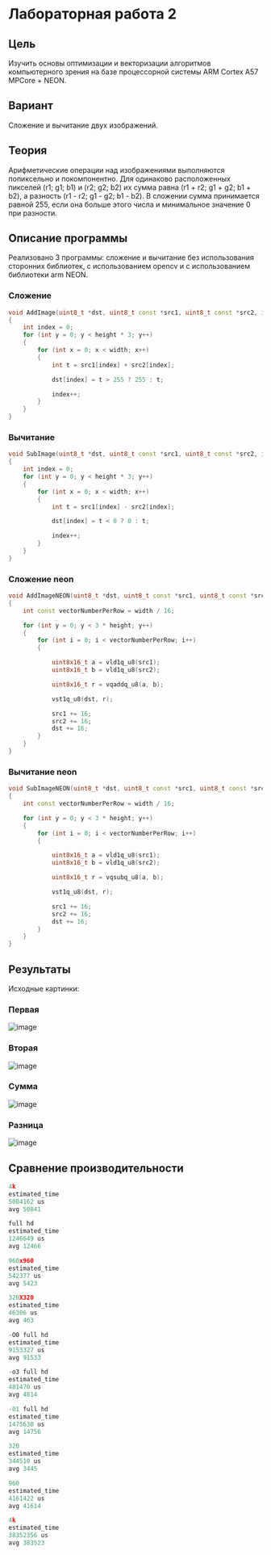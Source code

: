 # Лабораторная работа 2

## Цель
Изучить основы оптимизации и векторизации алгоритмов компьютерного
зрения на базе процессорной системы ARM Cortex A57 MPCore + NEON. 

## Вариант
Сложение и вычитание двух изображений.

## Теория
Арифметические операции над изображениями выполняются попиксельно и покомпонентно. Для одинаково расположенных пикселей (r1; g1; b1) и (r2; g2; b2) их сумма равна (r1 + r2; g1 + g2; b1 + b2), а разность (r1 - r2; g1 - g2; b1 - b2).
В сложении сумма принимается равной 255, если она больше этого числа и минимальное значение 0 при разности.

## Описание программы
Реализовано 3 программы: сложение и вычитание без использования сторонних библиотек, с использованием opencv и с использованием библиотеки arm NEON.

### Сложение
```c++
void AddImage(uint8_t *dst, uint8_t const *src1, uint8_t const *src2, int width, int height)
{
    int index = 0;
    for (int y = 0; y < height * 3; y++)
    {
        for (int x = 0; x < width; x++)
        {
            int t = src1[index] + src2[index];

            dst[index] = t > 255 ? 255 : t;

            index++;
        }
    }
}
```

### Вычитание
```c++
void SubImage(uint8_t *dst, uint8_t const *src1, uint8_t const *src2, int width, int height)
{
    int index = 0;
    for (int y = 0; y < height * 3; y++)
    {
        for (int x = 0; x < width; x++)
        {
            int t = src1[index] - src2[index];

            dst[index] = t < 0 ? 0 : t;

            index++;
        }
    }
}
```

### Сложение neon
```c++
void AddImageNEON(uint8_t *dst, uint8_t const *src1, uint8_t const *src2, int width, int height)
{
    int const vectorNumberPerRow = width / 16;

    for (int y = 0; y < 3 * height; y++)
    {
        for (int i = 0; i < vectorNumberPerRow; i++)
        {

            uint8x16_t a = vld1q_u8(src1);
            uint8x16_t b = vld1q_u8(src2);

            uint8x16_t r = vqaddq_u8(a, b);

            vst1q_u8(dst, r);

            src1 += 16;
            src2 += 16;
            dst += 16;
        }
    }
}
```

### Вычитание neon
```c++
void SubImageNEON(uint8_t *dst, uint8_t const *src1, uint8_t const *src2, int width, int height)
{
    int const vectorNumberPerRow = width / 16;

    for (int y = 0; y < 3 * height; y++)
    {
        for (int i = 0; i < vectorNumberPerRow; i++)
        {

            uint8x16_t a = vld1q_u8(src1);
            uint8x16_t b = vld1q_u8(src2);

            uint8x16_t r = vqsubq_u8(a, b);

            vst1q_u8(dst, r);

            src1 += 16;
            src2 += 16;
            dst += 16;
        }
    }
}
```

## Результаты
Исходные картинки:
### Первая
![image](images/im1920_1.jpg)
### Вторая
![image](images/im1920_2.jpg)
### Сумма
![image](images/img1920_sum.png)
### Разница
![image](images/img1920_sub.png)

## Сравнение производительности
```c++
4k
estimated_time
5084162 us
avg 50841
```
```c++
full hd
estimated_time
1246649 us
avg 12466
```
```c++
960x960
estimated_time
542377 us
avg 5423
```
```c++
320X320
estimated_time
46306 us
avg 463
```
```c++
-O0 full hd
estimated_time
9153327 us
avg 91533
```
```c++
-o3 full hd
estimated_time
481470 us
avg 4814
```
```c++
-01 full hd
estimated_time
1475630 us
avg 14756
```
```c++
320
estimated_time
344510 us
avg 3445
```
```c++
960
estimated_time
4161422 us
avg 41614
```
```c++
4k
estimated_time
38352356 us
avg 383523
```


